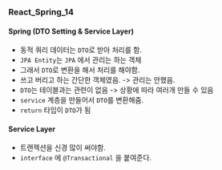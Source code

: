 ### React_Spring_14

#### Spring (DTO Setting & Service Layer)
- 동적 쿼리 데이터는 `DTO`로 받아 처리를 함.
- `JPA Entity`는 `JPA` 에서 관리는 하는 객체
- 그래서 `DTO`로 변환을 해서 처리를 해야함.
- 쓰고 버리고 하는 간단한 객체였음. -> 관리는 안했음.
- `DTO`는 테이블과는 관련이 없음 -> 상황에 따라 여러개 만들 수 있음
- `service` 계층을 만들어서 `DTO`를 변환해줌.
- `return` 타입이 `DTO`가 됨

#### Service Layer
- 트랜젝션을 신경 많이 써야함.
- `interface` 에 `@Transactional` 을 붙여준다.